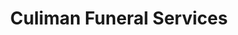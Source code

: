 ---
title: "Culiman Funeral Services"
url: /columbus/culiman-funeral-services/
shop: funeral directors
---